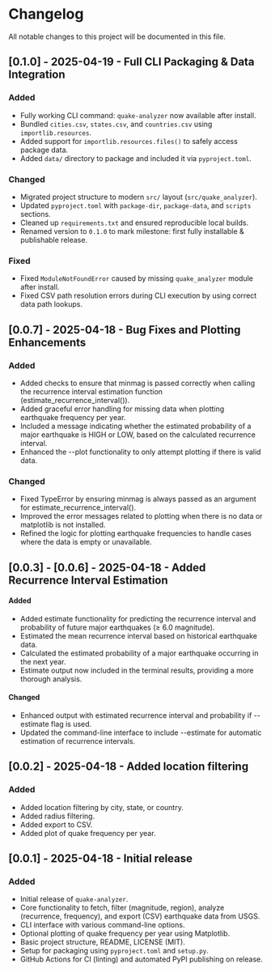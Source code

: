 # Changelog
All notable changes to this project will be documented in this file.

## [0.1.0] - 2025-04-19 - Full CLI Packaging & Data Integration

### Added
- Fully working CLI command: `quake-analyzer` now available after install.
- Bundled `cities.csv`, `states.csv`, and `countries.csv` using `importlib.resources`.
- Added support for `importlib.resources.files()` to safely access package data.
- Added `data/` directory to package and included it via `pyproject.toml`.

### Changed
- Migrated project structure to modern `src/` layout (`src/quake_analyzer`).
- Updated `pyproject.toml` with `package-dir`, `package-data`, and `scripts` sections.
- Cleaned up `requirements.txt` and ensured reproducible local builds.
- Renamed version to `0.1.0` to mark milestone: first fully installable & publishable release.

### Fixed
- Fixed `ModuleNotFoundError` caused by missing `quake_analyzer` module after install.
- Fixed CSV path resolution errors during CLI execution by using correct data path lookups.

## [0.0.7] - 2025-04-18 - Bug Fixes and Plotting Enhancements

### Added
- Added checks to ensure that minmag is passed correctly when calling the recurrence interval estimation function (estimate_recurrence_interval()).
- Added graceful error handling for missing data when plotting earthquake frequency per year.
- Included a message indicating whether the estimated probability of a major earthquake is HIGH or LOW, based on the calculated recurrence interval.
- Enhanced the --plot functionality to only attempt plotting if there is valid data.

### Changed
- Fixed TypeError by ensuring minmag is always passed as an argument for estimate_recurrence_interval().
- Improved the error messages related to plotting when there is no data or matplotlib is not installed.
- Refined the logic for plotting earthquake frequencies to handle cases where the data is empty or unavailable.

## [0.0.3] - [0.0.6] - 2025-04-18 - Added Recurrence Interval Estimation

#### Added
- Added estimate functionality for predicting the recurrence interval and probability of future major earthquakes (≥ 6.0 magnitude).
- Estimated the mean recurrence interval based on historical earthquake data.
- Calculated the estimated probability of a major earthquake occurring in the next year.
- Estimate output now included in the terminal results, providing a more thorough analysis.

#### Changed
- Enhanced output with estimated recurrence interval and probability if --estimate flag is used.
- Updated the command-line interface to include --estimate for automatic estimation of recurrence intervals.

## [0.0.2] - 2025-04-18 - Added location filtering

### Added
- Added location filtering by city, state, or country.
- Added radius filtering.
- Added export to CSV.
- Added plot of quake frequency per year.

## [0.0.1] - 2025-04-18 - Initial release

### Added
- Initial release of `quake-analyzer`.
- Core functionality to fetch, filter (magnitude, region), analyze (recurrence, frequency), and export (CSV) earthquake data from USGS.
- CLI interface with various command-line options.
- Optional plotting of quake frequency per year using Matplotlib.
- Basic project structure, README, LICENSE (MIT).
- Setup for packaging using `pyproject.toml` and `setup.py`.
- GitHub Actions for CI (linting) and automated PyPI publishing on release.